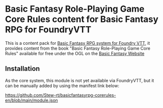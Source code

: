 # Basic Fantasy Role-Playing Game Core Rules content for Basic Fantasy RPG for FoundryVTT

This is a content pack for [Basic Fantasy RPG system for Foundry VTT](https://www.github.com/orffen/basicfantasyrpg), it provides content from the book "Basic Fantasy Role-Playing Game Core Rules" available for free under the OGL on the [Basic Fantasy Website](https://www.basicfantasy.org/)

## Installation
As the core system, this module is not yet available via FoundryVTT, but it can be manually added by using the manifest link below:

https://github.com/Stew-rt/basicfantasyrpg-corerules-en/blob/main/module.json


